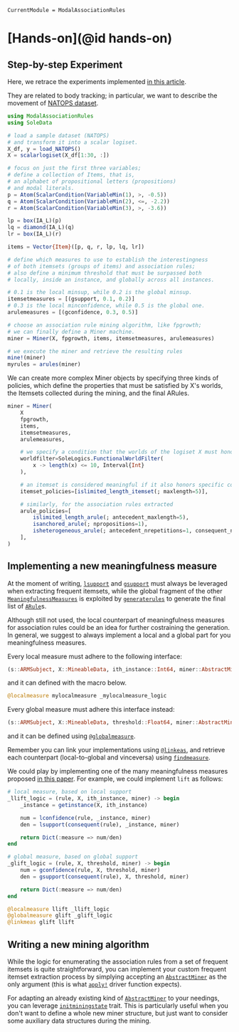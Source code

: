 ```@meta
CurrentModule = ModalAssociationRules
```

# [Hands-on](@id hands-on)

## Step-by-step Experiment

Here, we retrace the experiments implemented [in this article](assets/articles/time2025.pdf).

They are related to body tracking; in particular, we want to describe the movement of [NATOPS dataset](https://timeseriesclassification.com/description.php?Dataset=NATOPS).

```julia
using ModalAssociationRules
using SoleData

# load a sample dataset (NATOPS)
# and transform it into a scalar logiset.
X_df, y = load_NATOPS()
X = scalarlogiset(X_df[1:30, :])

# focus on just the first three variables;
# define a collection of Items, that is, 
# an alphabet of propositional letters (propositions)
# and modal literals. 
p = Atom(ScalarCondition(VariableMin(1), >, -0.5))
q = Atom(ScalarCondition(VariableMin(2), <=, -2.2))
r = Atom(ScalarCondition(VariableMin(3), >, -3.6))

lp = box(IA_L)(p)
lq = diamond(IA_L)(q)
lr = box(IA_L)(r)

items = Vector{Item}([p, q, r, lp, lq, lr])

# define which measures to use to establish the interestingness
# of both itemsets (groups of items) and association rules;
# also define a minimum threshold that must be surpassed both 
# locally, inside an instance, and globally across all instances.

# 0.1 is the local minsup, while 0.2 is the global minsup.
itemsetmeasures = [(gsupport, 0.1, 0.2)]
# 0.3 is the local minconfidence, while 0.5 is the global one.
arulemeasures = [(gconfidence, 0.3, 0.5)]

# choose an association rule mining algorithm, like fpgrowth;
# we can finally define a Miner machine.
miner = Miner(X, fpgrowth, items, itemsetmeasures, arulemeasures)

# we execute the miner and retrieve the resulting rules
mine!(miner)
myrules = arules(miner)
```

We can create more complex Miner objects by specifying three kinds of policies, which define the properties that must be satisfied by X's worlds, the Itemsets collected during the mining, and the final ARules.

```julia
miner = Miner(
    X
    fpgrowth,
    items,
    itemsetmeasures,
    arulemeasures,

    # we specify a condition that the worlds of the logiset X must honor
    worldfilter=SoleLogics.FunctionalWorldFilter(
        x -> length(x) <= 10, Interval{Int}
    ),

    # an itemset is considered meaningful if it also honors specific condiitons
    itemset_policies=[islimited_length_itemset(; maxlength=5)],

    # similarly, for the association rules extracted
    arule_policies=[
        islimited_length_arule(; antecedent_maxlength=5),
        isanchored_arule(; npropositions=1),
        isheterogeneous_arule(; antecedent_nrepetitions=1, consequent_nrepetitions=0),
    ],
)
```

## Implementing a new meaningfulness measure

At the moment of writing, [`lsupport`](@ref) and [`gsupport`](@ref) must always be leveraged when extracting frequent itemsets, while the global fragment of the other [`MeaningfulnessMeasures`](@ref) is exploited by [`generaterules`](@ref) to generate the final list of [`ARule`](@ref)s.

Although still not used, the local counterpart of meaningfulness measures for association rules could be an idea for further costraining the generation. In general, we suggest to always implement a local and a global part for you meaningfulness measures.

Every local measure must adhere to the following interface:

```julia
(s::ARMSubject, X::MineableData, ith_instance::Int64, miner::AbstractMiner)
```

and it can defined with the macro below.

```julia
@localmeasure mylocalmeasure _mylocalmeasure_logic
```

Every global measure must adhere this interface instead:

```julia
(s::ARMSubject, X::MineableData, threshold::Float64, miner::AbstractMiner)
```

and it can be defined using [`@globalmeasure`](ref).

Remember you can link your implementations using [`@linkeas`](@ref), and retrieve each counterpart (local-to-global and vinceversa) using [`findmeasure`](@ref).

We could play by implementing one of the many meaningfulness measures proposed [in this paper](https://link.springer.com/chapter/10.1007/978-3-540-44918-8_3). For example, we could implement `lift` as follows:

```julia
# local measure, based on local support
_llift_logic = (rule, X, ith_instance, miner) -> begin
    _instance = getinstance(X, ith_instance)

    num = lconfidence(rule, _instance, miner)
    den = lsupport(consequent(rule), _instance, miner)

    return Dict(:measure => num/den)
end

# global measure, based on global support
_glift_logic = (rule, X, threshold, miner) -> begin
    num = gconfidence(rule, X, threshold, miner)
    den = gsupport(consequent(rule), X, threshold, miner)

    return Dict(:measure => num/den)
end

@localmeasure llift _llift_logic
@globalmeasure glift _glift_logic
@linkmeas glift llift
```

## Writing a new mining algorithm

While the logic for enumerating the association rules from a set of frequent itemsets is quite straightforward, you can implement your custom frequent itemset extraction process by simplying accepting an [`AbstractMiner`](@ref) as the only argument (this is what [`apply!`](@ref) driver function expects).

For adapting an already existing kind of [`AbstractMiner`](@ref) to your needings, you can leverage [`initminingstate`](@ref) trait. This is particularly useful when you don't want to define a whole new miner structure, but just want to consider some auxiliary data structures during the mining.
